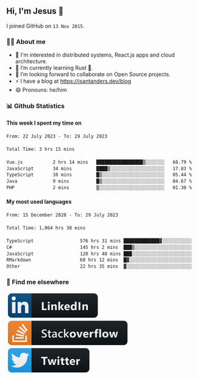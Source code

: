 ## Hi, I'm Jesus 👋

I joined GitHub on `13 Nov 2015`.

<!-- Talking about you -->

### 👨‍💻 About me

- 👦 I'm interested in distributed systems, React.js apps and cloud architecture.
- 🌱 I’m currently learning Rust 🦀.
- 👯 I’m looking forward to collaborate on Open Source projects.
- ⚡️ I have a blog at <https://jsantanders.dev/blog>
- 😄 Pronouns: he/him

### 📊 Github Statistics

#### This week I spent my time on

<!--START_SECTION:weekly-->

```txt
From: 22 July 2023 - To: 29 July 2023

Total Time: 3 hrs 15 mins

Vue.js           2 hrs 14 mins   █████████████████▒░░░░░░░   68.79 %
JavaScript       34 mins         ████▒░░░░░░░░░░░░░░░░░░░░   17.83 %
TypeScript       10 mins         █▒░░░░░░░░░░░░░░░░░░░░░░░   05.44 %
Java             9 mins          █▒░░░░░░░░░░░░░░░░░░░░░░░   04.67 %
PHP              2 mins          ▒░░░░░░░░░░░░░░░░░░░░░░░░   01.30 %
```

<!--END_SECTION:weekly-->

#### My most used languages

<!--START_SECTION:alltime-->

```txt
From: 15 December 2020 - To: 29 July 2023

Total Time: 1,064 hrs 38 mins

TypeScript                 576 hrs 31 mins █████████████▓░░░░░░░░░░░   54.15 %
C#                         145 hrs 2 mins  ███▒░░░░░░░░░░░░░░░░░░░░░   13.62 %
JavaScript                 120 hrs 48 mins ███░░░░░░░░░░░░░░░░░░░░░░   11.35 %
RMarkdown                  68 hrs 12 mins  █▓░░░░░░░░░░░░░░░░░░░░░░░   06.41 %
Other                      22 hrs 35 mins  ▓░░░░░░░░░░░░░░░░░░░░░░░░   02.12 %
```

<!--END_SECTION:alltime-->

### 📢 Find me elsewhere

<p>
  <a target="_blank" href="https://linkedin.com/in/jsantanders">
    <img src="https://github.com/jsantanders/jsantanders/blob/master/img/linkedin.svg" alt="LinkedIn" style="vertical-align:top; margin:4px">
  </a>
  
  <a target="_blank" href="https://stackoverflow.com/users/7318331/jesus-santander">
    <img src="https://github.com/jsantanders/jsantanders/blob/master/img/stackoverflow.svg" alt="StackOverflow" style="vertical-align:top; margin:4px">
  </a>
  
  <a target="_blank" href="http://twitter.com/jsantanders">
    <img src="https://github.com/jsantanders/jsantanders/blob/master/img/twitter.svg" alt="Twitter" style="vertical-align:top; margin:4px">
  </a>
</p>
